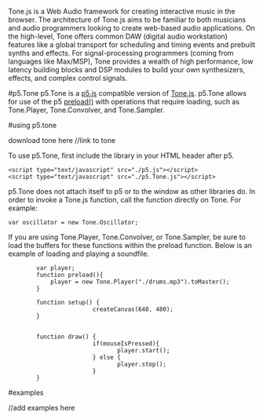 Tone.js is a Web Audio framework for creating interactive music in the browser. The architecture of Tone.js aims to be familiar to both musicians and audio programmers looking to create web-based audio applications. On the high-level, Tone offers common DAW (digital audio workstation) features like a global transport for scheduling and timing events and prebuilt synths and effects. For signal-processing programmers (coming from languages like Max/MSP), Tone provides a wealth of high performance, low latency building blocks and DSP modules to build your own synthesizers, effects, and complex control signals.

#p5.Tone
p5.Tone is a [p5.js](p5js.org) compatible version of [Tone.js](tonejs.org/). p5.Tone allows for use of the p5 [preload()](http://p5js.org/reference/#/p5/preload) with operations that require loading, such as Tone.Player, Tone.Convolver, and Tone.Sampler.

#using p5.tone

download tone here //link to tone 

To use p5.Tone, first include the library in your HTML header after p5.

```
<script type="text/javascript" src="./p5.js"></script>
<script type="text/javascript" src="./p5.Tone.js"></script>
```

p5.Tone does not attach itself to p5 or to the window as other libraries do. In order to invoke a Tone.js function, call the function directly on Tone. For example:

```
var oscillator = new Tone.Oscillator;
```

If you are using Tone.Player, Tone.Convolver, or Tone.Sampler, be sure to load the buffers for these functions within the preload function. Below is an example of loading and playing a soundfile.

```
		var player;
		function preload(){
			player = new Tone.Player("./drums.mp3").toMaster();
		}

		function setup() {
                        createCanvas(640, 480);
		}


		function draw() {
                        if(mouseIsPressed){
                               player.start();
                        } else {
                               player.stop();
                        }
		}
```

#examples

//add examples here